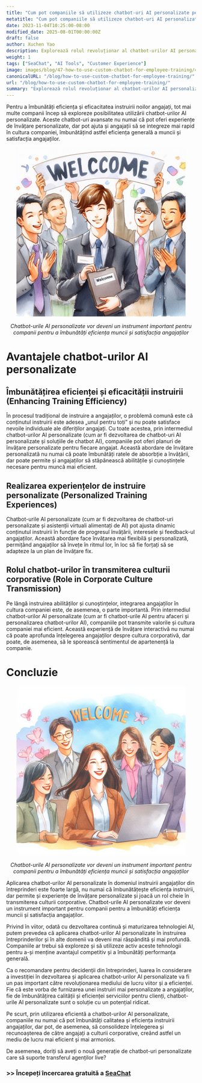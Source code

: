 ```yaml
---
title: "Cum pot companiile să utilizeze chatbot-uri AI personalizate pentru a simplifica instruirea angajaților"
metatitle: "Cum pot companiile să utilizeze chatbot-uri AI personalizate pentru a simplifica instruirea angajaților | Seria Construirea Chatbot-urilor de Nouă Generație cu SeaChat"
date: 2023-11-04T10:25:00-08:00
modified_date: 2025-08-01T00:00:00Z
draft: false
author: Xuchen Yao
description: Explorează rolul revoluționar al chatbot-urilor AI personalizate în îmbunătățirea eficienței instruirii angajaților și a experiențelor de învățare personalizate, și analizează rolul lor cheie în transmiterea culturii corporative și îmbunătățirea eficienței afacerilor.
weight: 1
tags: ["SeaChat", "AI Tools", "Customer Experience"]
image: images/blog/47-how-to-use-custom-chatbot-for-employee-training/47-how-to-use-custom-chatbot-for-employee-training.png
canonicalURL: "/blog/how-to-use-custom-chatbot-for-employee-training/"
url: "/blog/how-to-use-custom-chatbot-for-employee-training/"
summary: "Explorează rolul revoluționar al chatbot-urilor AI personalizate în îmbunătățirea eficienței instruirii angajaților și a experiențelor de învățare personalizate, și analizează rolul lor cheie în transmiterea culturii corporative și îmbunătățirea eficienței afacerilor."
---
```


Pentru a îmbunătăți eficiența și eficacitatea instruirii noilor angajați, tot mai multe companii încep să exploreze posibilitatea utilizării chatbot-urilor AI personalizate. Aceste chatbot-uri avansate nu numai că pot oferi experiențe de învățare personalizate, dar pot ajuta și angajații să se integreze mai rapid în cultura companiei, îmbunătățind astfel eficiența generală a muncii și satisfacția angajaților.

<center>
<img height="450px" src="/images/blog/47-how-to-use-custom-chatbot-for-employee-training/1-custom-chatbot-makes-onboarding-easy.jpeg" alt="Chatbot-urile AI personalizate vor deveni un instrument important pentru companii pentru a îmbunătăți eficiența muncii și satisfacția angajaților"/>

*Chatbot-urile AI personalizate vor deveni un instrument important pentru companii pentru a îmbunătăți eficiența muncii și satisfacția angajaților*
</center>


# Avantajele chatbot-urilor AI personalizate

## Îmbunătățirea eficienței și eficacității instruirii (Enhancing Training Efficiency)
În procesul tradițional de instruire a angajaților, o problemă comună este că conținutul instruirii este adesea „unul pentru toți” și nu poate satisface nevoile individuale ale diferiților angajați. Cu toate acestea, prin intermediul chatbot-urilor AI personalizate (cum ar fi dezvoltarea de chatbot-uri AI personalizate și soluțiile de chatbot AI), companiile pot oferi planuri de învățare personalizate pentru fiecare angajat. Această abordare de învățare personalizată nu numai că poate îmbunătăți ratele de absorbție a învățării, dar poate permite și angajaților să stăpânească abilitățile și cunoștințele necesare pentru muncă mai eficient.

## Realizarea experiențelor de instruire personalizate (Personalized Training Experiences)
Chatbot-urile AI personalizate (cum ar fi dezvoltarea de chatbot-uri personalizate și asistenții virtuali alimentați de AI) pot ajusta dinamic conținutul instruirii în funcție de progresul învățării, interesele și feedback-ul angajaților. Această abordare face învățarea mai flexibilă și personalizată, permițând angajaților să învețe în ritmul lor, în loc să fie forțați să se adapteze la un plan de învățare fix.

## Rolul chatbot-urilor în transmiterea culturii corporative (Role in Corporate Culture Transmission)
Pe lângă instruirea abilităților și cunoștințelor, integrarea angajaților în cultura companiei este, de asemenea, o parte importantă. Prin intermediul chatbot-urilor AI personalizate (cum ar fi chatbot-urile AI pentru afaceri și personalizarea chatbot-urilor AI), companiile pot transmite valorile și cultura companiei mai eficient. Această experiență de învățare interactivă nu numai că poate aprofunda înțelegerea angajaților despre cultura corporativă, dar poate, de asemenea, să le sporească sentimentul de apartenență la companie.


# Concluzie

<center>
<img height="450px" src="/images/blog/47-how-to-use-custom-chatbot-for-employee-training/2-focus-on-employee-happiness-by-smooth-training.jpeg" alt="Chatbot-urile AI personalizate vor deveni un instrument important pentru companii pentru a îmbunătăți eficiența muncii și satisfacția angajaților"/>

*Chatbot-urile AI personalizate vor deveni un instrument important pentru companii pentru a îmbunătăți eficiența muncii și satisfacția angajaților*
</center>

Aplicarea chatbot-urilor AI personalizate în domeniul instruirii angajaților din întreprinderi este foarte largă, nu numai că îmbunătățește eficiența instruirii, dar permite și experiențe de învățare personalizate și joacă un rol cheie în transmiterea culturii corporative. Chatbot-urile AI personalizate vor deveni un instrument important pentru companii pentru a îmbunătăți eficiența muncii și satisfacția angajaților.

Privind în viitor, odată cu dezvoltarea continuă și maturizarea tehnologiei AI, putem prevedea că aplicarea chatbot-urilor AI personalizate în instruirea întreprinderilor și în alte domenii va deveni mai răspândită și mai profundă. Companiile ar trebui să exploreze și să utilizeze activ aceste tehnologii pentru a-și menține avantajul competitiv și a îmbunătăți performanța generală.

Ca o recomandare pentru decidenții din întreprinderi, luarea în considerare a investiției în dezvoltarea și aplicarea chatbot-urilor AI personalizate va fi un pas important către revoluționarea mediului de lucru viitor și a eficienței. Fie că este vorba de furnizarea unei instruiri mai personalizate a angajaților, fie de îmbunătățirea calității și eficienței serviciilor pentru clienți, chatbot-urile AI personalizate sunt o soluție cu un potențial ridicat.

Pe scurt, prin utilizarea eficientă a chatbot-urilor AI personalizate, companiile nu numai că pot îmbunătăți calitatea și eficiența instruirii angajaților, dar pot, de asemenea, să consolideze înțelegerea și recunoașterea de către angajați a culturii corporative, creând astfel un mediu de lucru mai eficient și mai armonios.

De asemenea, doriți să aveți o nouă generație de chatbot-uri personalizate care să suporte transferul agenților live?

### >> Începeți încercarea gratuită a [SeaChat](https://chat.seasalt.ai/?utm_source=blog)
